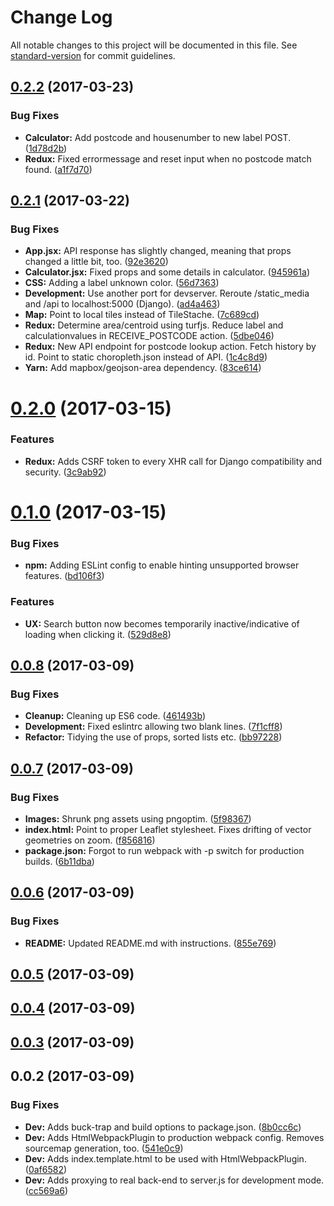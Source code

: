 # Change Log

All notable changes to this project will be documented in this file. See [standard-version](https://github.com/conventional-changelog/standard-version) for commit guidelines.

<a name="0.2.2"></a>
## [0.2.2](https://github.com/nens/waterlabel-client/compare/v0.2.1...v0.2.2) (2017-03-23)


### Bug Fixes

* **Calculator:** Add postcode and housenumber to new label POST. ([1d78d2b](https://github.com/nens/waterlabel-client/commit/1d78d2b))
* **Redux:** Fixed errormessage and reset input when no postcode match found. ([a1f7d70](https://github.com/nens/waterlabel-client/commit/a1f7d70))



<a name="0.2.1"></a>
## [0.2.1](https://github.com/nens/waterlabel-client/compare/v0.2.0...v0.2.1) (2017-03-22)


### Bug Fixes

* **App.jsx:** API response has slightly changed, meaning that props changed a little bit, too. ([92e3620](https://github.com/nens/waterlabel-client/commit/92e3620))
* **Calculator.jsx:** Fixed props and some details in calculator. ([945961a](https://github.com/nens/waterlabel-client/commit/945961a))
* **CSS:** Adding a label unknown color. ([56d7363](https://github.com/nens/waterlabel-client/commit/56d7363))
* **Development:** Use another port for devserver. Reroute /static_media and /api to localhost:5000 (Django). ([ad4a463](https://github.com/nens/waterlabel-client/commit/ad4a463))
* **Map:** Point to local tiles instead of TileStache. ([7c689cd](https://github.com/nens/waterlabel-client/commit/7c689cd))
* **Redux:** Determine area/centroid using turfjs. Reduce label and calculationvalues in RECEIVE_POSTCODE action. ([5dbe046](https://github.com/nens/waterlabel-client/commit/5dbe046))
* **Redux:** New API endpoint for postcode lookup action. Fetch history by id. Point to static choropleth.json instead of API. ([1c4c8d9](https://github.com/nens/waterlabel-client/commit/1c4c8d9))
* **Yarn:** Add mapbox/geojson-area dependency. ([83ce614](https://github.com/nens/waterlabel-client/commit/83ce614))



<a name="0.2.0"></a>
# [0.2.0](https://github.com/nens/waterlabel-client/compare/v0.1.0...v0.2.0) (2017-03-15)


### Features

* **Redux:** Adds CSRF token to every XHR call for Django compatibility and security. ([3c9ab92](https://github.com/nens/waterlabel-client/commit/3c9ab92))



<a name="0.1.0"></a>
# [0.1.0](https://github.com/nens/waterlabel-client/compare/v0.0.8...v0.1.0) (2017-03-15)


### Bug Fixes

* **npm:** Adding ESLint config to enable hinting unsupported browser features. ([bd106f3](https://github.com/nens/waterlabel-client/commit/bd106f3))


### Features

* **UX:** Search button now becomes temporarily inactive/indicative of loading when clicking it. ([529d8e8](https://github.com/nens/waterlabel-client/commit/529d8e8))



<a name="0.0.8"></a>
## [0.0.8](https://github.com/nens/waterlabel-client/compare/v0.0.7...v0.0.8) (2017-03-09)


### Bug Fixes

* **Cleanup:** Cleaning up ES6 code. ([461493b](https://github.com/nens/waterlabel-client/commit/461493b))
* **Development:** Fixed eslintrc allowing two blank lines. ([7f1cff8](https://github.com/nens/waterlabel-client/commit/7f1cff8))
* **Refactor:** Tidying the use of props, sorted lists etc. ([bb97228](https://github.com/nens/waterlabel-client/commit/bb97228))



<a name="0.0.7"></a>
## [0.0.7](https://github.com/nens/waterlabel-client/compare/v0.0.6...v0.0.7) (2017-03-09)


### Bug Fixes

* **Images:** Shrunk png assets using pngoptim. ([5f98367](https://github.com/nens/waterlabel-client/commit/5f98367))
* **index.html:** Point to proper Leaflet stylesheet. Fixes drifting of vector geometries on zoom. ([f856816](https://github.com/nens/waterlabel-client/commit/f856816))
* **package.json:** Forgot to run webpack with -p switch for production builds. ([6b11dba](https://github.com/nens/waterlabel-client/commit/6b11dba))



<a name="0.0.6"></a>
## [0.0.6](https://github.com/nens/waterlabel-client/compare/v0.0.5...v0.0.6) (2017-03-09)


### Bug Fixes

* **README:** Updated README.md with instructions. ([855e769](https://github.com/nens/waterlabel-client/commit/855e769))



<a name="0.0.5"></a>
## [0.0.5](https://github.com/nens/waterlabel-client/compare/v0.0.4...v0.0.5) (2017-03-09)



<a name="0.0.4"></a>
## [0.0.4](https://github.com/nens/waterlabel-client/compare/v0.0.3...v0.0.4) (2017-03-09)



<a name="0.0.3"></a>
## [0.0.3](https://github.com/nens/waterlabel-client/compare/v0.0.2...v0.0.3) (2017-03-09)



<a name="0.0.2"></a>
## 0.0.2 (2017-03-09)


### Bug Fixes

* **Dev:** Adds buck-trap and build options to package.json. ([8b0cc6c](https://github.com/nens/waterlabel-client/commit/8b0cc6c))
* **Dev:** Adds HtmlWebpackPlugin to production webpack config. Removes sourcemap generation, too. ([541e0c9](https://github.com/nens/waterlabel-client/commit/541e0c9))
* **Dev:** Adds index.template.html to be used with HtmlWebpackPlugin. ([0af6582](https://github.com/nens/waterlabel-client/commit/0af6582))
* **Dev:** Adds proxying to real back-end to server.js for development mode. ([cc569a6](https://github.com/nens/waterlabel-client/commit/cc569a6))
